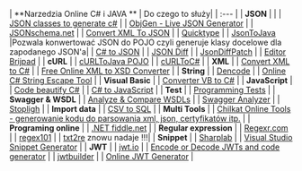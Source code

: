 | **Narzedzia Online C\# i JAVA ** | Do czego to służy|
| :--- |
| **JSON** | |
| [JSON classes to generate c\#](https://github.com/bladefist/JsonUtils) |
| [ObjGen - Live JSON Generator](http://www.objgen.com/json) |
| [JSONschema.net](https://jsonschema.net/) |
| [Convert XML To JSON](https://www.convertjson.com/xml-to-json.htm) |
| [Quicktype](https://app.quicktype.io/) |
| [JsonToJava](http://www.jsonschema2pojo.org/) |Pozwala konwertować JSON do POJO czyli generuje klasy docelowe dla zapodanego JSON'a|
| [C# to JSON](https://csharp2json.io/) |
| [JSON Diff](http://jsondiff.com/) |
| [JsonDiffPatch](https://benjamine.github.io/jsondiffpatch/demo/index.html) |
| [Editor Brijpad](https://techbrij.com/brijpad/#json) |
| **cURL** |
| [cURLToJava POJO](https://fivesmallq.github.io/curl-to-java/) |
| [cURLToC#](https://curl.olsh.me/) |
| **XML** |
| [Convert XML to C\#](https://xmltocsharp.azurewebsites.net/) |
| [Free Online XML to XSD Converter](https://www.liquid-technologies.com/online-xml-to-xsd-converter) |
| **String** |
| [Dencode](https://dencode.com/string/camel-case) |
| [Online C\# String Escape Tool](http://easyonlineconverter.com/converters/dot-net-string-escape.html) |
| **Visual Basic** |
| [Converter VB to C\#](http://converter.telerik.com/) |
| **JavaScript** |
| [Code beautify C\#](https://codebeautify.org/csharpviewer#) |
| [C\# to JavaScript](https://deck.net/) |
| **Test** |
| [Programming Tests](https://www.testdome.com/tests) |
| **Swagger & WSDL** |
| [Analyze & Compare WSDLs](https://www.wsdl-analyzer.com/) |
| [Swagger Analyzer](https://www.swagger-analyzer.com/ui/) |
| [Stopligh](https://stoplight.io/) |
| **Import data** |
| [CSV to SQL](http://convertcsv.com/csv-to-sql.htm) |
| **Multi Tools** |
| [Chilkat Online Tools - generowanie kodu do parsowania xml, json, certyfikatów itp.](https://tools.chilkat.io/) |
| **Programing online** |
| [.NET fiddle.net](https://dotnetfiddle.net/) |
| **Regular expression** |
| [Regexr.com](https://regexr.com/) |
| [regex101](https://regex101.com/) |
| [txt2re](http://txt2re.com/) znowu nadaje !!!|
| **Snippet** |
| [Sharplab](https://sharplab.io/) |
| [Visual Studio Snippet Generator](http://tools.unitycoder.com/VisualStudioSnippetsGenerator/) |
| **JWT** |
| [jwt.io](https://jwt.io/) |
| [Encode or Decode JWTs and code generator](https://www.jsonwebtoken.io/) |
| [jwtbuilder](http://jwtbuilder.jamiekurtz.com/) |
| [Online JWT Generator](https://www.javainuse.com/jwtgenerator) |



